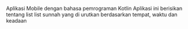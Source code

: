 Aplikasi Mobile dengan bahasa pemrograman Kotlin
Aplikasi ini berisikan tentang list list sunnah yang di urutkan berdasarkan tempat, waktu dan keadaan
